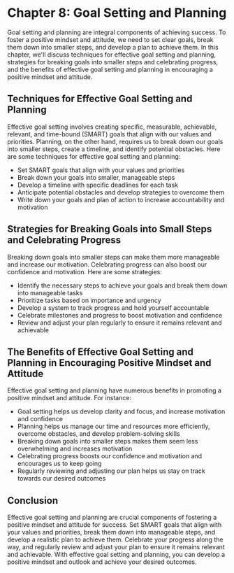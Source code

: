 Chapter 8: Goal Setting and Planning
====================================

Goal setting and planning are integral components of achieving success. To foster a positive mindset and attitude, we need to set clear goals, break them down into smaller steps, and develop a plan to achieve them. In this chapter, we'll discuss techniques for effective goal setting and planning, strategies for breaking goals into smaller steps and celebrating progress, and the benefits of effective goal setting and planning in encouraging a positive mindset and attitude.

Techniques for Effective Goal Setting and Planning
--------------------------------------------------

Effective goal setting involves creating specific, measurable, achievable, relevant, and time-bound (SMART) goals that align with our values and priorities. Planning, on the other hand, requires us to break down our goals into smaller steps, create a timeline, and identify potential obstacles. Here are some techniques for effective goal setting and planning:

* Set SMART goals that align with your values and priorities
* Break down your goals into smaller, manageable steps
* Develop a timeline with specific deadlines for each task
* Anticipate potential obstacles and develop strategies to overcome them
* Write down your goals and plan of action to increase accountability and motivation

Strategies for Breaking Goals into Small Steps and Celebrating Progress
-----------------------------------------------------------------------

Breaking down goals into smaller steps can make them more manageable and increase our motivation. Celebrating progress can also boost our confidence and motivation. Here are some strategies:

* Identify the necessary steps to achieve your goals and break them down into manageable tasks
* Prioritize tasks based on importance and urgency
* Develop a system to track progress and hold yourself accountable
* Celebrate milestones and progress to boost motivation and confidence
* Review and adjust your plan regularly to ensure it remains relevant and achievable

The Benefits of Effective Goal Setting and Planning in Encouraging Positive Mindset and Attitude
------------------------------------------------------------------------------------------------

Effective goal setting and planning have numerous benefits in promoting a positive mindset and attitude. For instance:

* Goal setting helps us develop clarity and focus, and increase motivation and confidence
* Planning helps us manage our time and resources more efficiently, overcome obstacles, and develop problem-solving skills
* Breaking down goals into smaller steps makes them seem less overwhelming and increases motivation
* Celebrating progress boosts our confidence and motivation and encourages us to keep going
* Regularly reviewing and adjusting our plan helps us stay on track towards our desired outcomes

Conclusion
----------

Effective goal setting and planning are crucial components of fostering a positive mindset and attitude for success. Set SMART goals that align with your values and priorities, break them down into manageable steps, and develop a realistic plan to achieve them. Celebrate your progress along the way, and regularly review and adjust your plan to ensure it remains relevant and achievable. With effective goal setting and planning, you can develop a positive mindset and outlook and achieve your desired outcomes.
